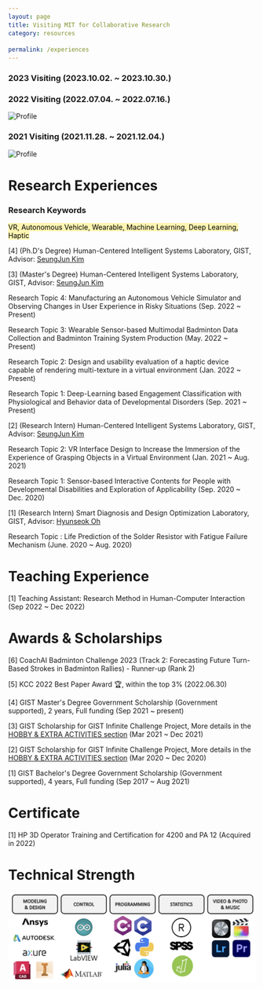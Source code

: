 ```yaml
---
layout: page
title: Visiting MIT for Collaborative Research
category: resources

permalink: /experiences
---
```


### 2023 Visiting (2023.10.02. ~ 2023.10.30.)

### 2022 Visiting (2022.07.04. ~ 2022.07.16.)
![Profile](/assets/img/2022MIT.png)

### 2021 Visiting (2021.11.28. ~ 2021.12.04.)
![Profile](/assets/img/2021MIT.png)


# Research Experiences 

### Research Keywords
<mark style='background-color: #fff5b1'> VR, Autonomous Vehicle, Wearable, Machine Learning, Deep Learning, Haptic </mark>

[4] (Ph.D's Degree) Human-Centered Intelligent Systems Laboratory, GIST, Advisor: [SeungJun Kim](https://sites.google.com/view/gist-hcis-lab)



[3] (Master's Degree) Human-Centered Intelligent Systems Laboratory, GIST, Advisor: [SeungJun Kim](https://sites.google.com/view/gist-hcis-lab)

Research Topic 4: Manufacturing an Autonomous Vehicle Simulator and Observing Changes in User Experience in Risky Situations (Sep. 2022 ~ Present)

Research Topic 3: Wearable Sensor-based Multimodal Badminton Data Collection and Badminton Training System Production (May. 2022 ~ Present)

Research Topic 2: Design and usability evaluation of a haptic device capable of rendering multi-texture in a virtual environment (Jan. 2022 ~ Present)

Research Topic 1: Deep-Learning based Engagement Classification with Physiological and Behavior data of Developmental Disorders (Sep. 2021 ~ Present)

[2] (Research Intern) Human-Centered Intelligent Systems Laboratory, GIST, Advisor: [SeungJun Kim](https://sites.google.com/view/gist-hcis-lab)

Research Topic 2: VR Interface Design to Increase the Immersion of the Experience of Grasping Objects in a Virtual Environment (Jan. 2021 ~ Aug. 2021)

Research Topic 1: Sensor-based Interactive Contents for People with Developmental Disabilities and Exploration of Applicability (Sep. 2020 ~ Dec. 2020)

[1] (Research Intern) Smart Diagnosis and Design Optimization Laboratory, GIST, Advisor: [Hyunseok Oh](https://sddo.gist.ac.kr/index.php?hCode=BOARD&bo_idx=7)

Research Topic : Life Prediction of the Solder Resistor with Fatigue Failure Mechanism (June. 2020 ~ Aug. 2020)


# Teaching Experience 

[1] Teaching Assistant: Research Method in Human-Computer Interaction (Sep  2022 ~ Dec 2022)


# Awards & Scholarships

[6] CoachAI Badminton Challenge 2023 (Track 2: Forecasting Future Turn-Based Strokes in Badminton Rallies) - Runner-up (Rank 2)

[5] KCC 2022 Best Paper Award 🏆, within the top 3% (2022.06.30)

[4] GIST Master's Degree Government Scholarship (Government supported), 2 years, Full funding (Sep 2021 ~ present)

[3] GIST Scholarship for GIST Infinite Challenge Project, More details in the [HOBBY & EXTRA ACTIVITIES section](https://dailyminiii.github.io/hobby) (Mar 2021 ~ Dec 2021)

[2] GIST Scholarship for GIST Infinite Challenge Project, More details in the [HOBBY & EXTRA ACTIVITIES section](https://dailyminiii.github.io/hobby) (Mar 2020 ~ Dec 2020)

[1] GIST Bachelor's Degree Government Scholarship (Government supported), 4 years, Full funding (Sep 2017 ~ Aug 2021)


# Certificate

[1] HP 3D Operator Training and Certification for 4200 and PA 12 (Acquired in 2022)


# Technical Strength
![Profile](/assets/img/Technic.png)

